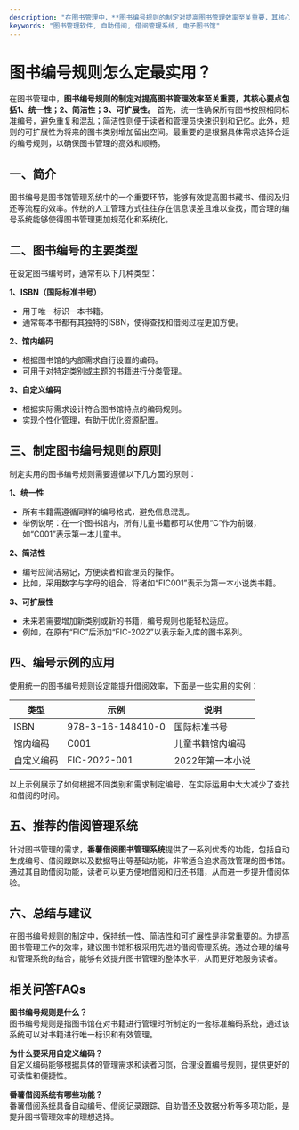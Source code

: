 ```yaml
---
description: "在图书管理中，**图书编号规则的制定对提高图书管理效率至关重要，其核心要点包括1、统一性；2、简洁性；3、可扩展性。** 首先，统一性确保所有图书按照相同标准编号，避免重复和混乱；简洁性则便于读者和管理员快速识别和记忆。此外，规则的可扩展性为将来的图书类别增加留出空间。最重要的是根据具体需求选择合适的编号规则，以确保图书管理的高效和顺畅。"
keywords: "图书管理软件, 自助借阅, 借阅管理系统, 电子图书馆"
---
```

# 图书编号规则怎么定最实用？

在图书管理中，**图书编号规则的制定对提高图书管理效率至关重要，其核心要点包括1、统一性；2、简洁性；3、可扩展性。** 首先，统一性确保所有图书按照相同标准编号，避免重复和混乱；简洁性则便于读者和管理员快速识别和记忆。此外，规则的可扩展性为将来的图书类别增加留出空间。最重要的是根据具体需求选择合适的编号规则，以确保图书管理的高效和顺畅。

## 一、简介

图书编号是图书馆管理系统中的一个重要环节，能够有效提高图书藏书、借阅及归还等流程的效率。传统的人工管理方式往往存在信息误差且难以查找，而合理的编号系统能够使得图书管理更加规范化和系统化。

## 二、图书编号的主要类型

在设定图书编号时，通常有以下几种类型：

**1、ISBN（国际标准书号）**
   - 用于唯一标识一本书籍。
   - 通常每本书都有其独特的ISBN，使得查找和借阅过程更加方便。
  
**2、馆内编码**
   - 根据图书馆的内部需求自行设置的编码。
   - 可用于对特定类别或主题的书籍进行分类管理。

**3、自定义编码**
   - 根据实际需求设计符合图书馆特点的编码规则。
   - 实现个性化管理，有助于优化资源配置。

## 三、制定图书编号规则的原则

制定实用的图书编号规则需要遵循以下几方面的原则：

**1、统一性**
   - 所有书籍需遵循同样的编号格式，避免信息混乱。
   - 举例说明：在一个图书馆内，所有儿童书籍都可以使用“C”作为前缀，如“C001”表示第一本儿童书。

**2、简洁性**
   - 编号应简洁易记，方便读者和管理员的操作。
   - 比如，采用数字与字母的组合，将诸如“FIC001”表示为第一本小说类书籍。

**3、可扩展性**
   - 未来若需要增加新类别或新的书籍，编号规则也能轻松适应。
   - 例如，在原有“FIC”后添加“FIC-2022”以表示新入库的图书系列。

## 四、编号示例的应用

使用统一的图书编号规则设定能提升借阅效率，下面是一些实用的实例：

| 类型       | 示例          | 说明                     |
|------------|---------------|--------------------------|
| ISBN       | 978-3-16-148410-0 | 国际标准书号             |
| 馆内编码   | C001          | 儿童书籍馆内编码         |
| 自定义编码 | FIC-2022-001  | 2022年第一本小说         |

以上示例展示了如何根据不同类别和需求制定编号，在实际运用中大大减少了查找和借阅的时间。

## 五、推荐的借阅管理系统

针对图书管理的需求，**番薯借阅图书管理系统**提供了一系列优秀的功能，包括自动生成编号、借阅跟踪以及数据导出等基础功能，非常适合追求高效管理的图书馆。通过其自助借阅功能，读者可以更方便地借阅和归还书籍，从而进一步提升借阅体验。

## 六、总结与建议

在图书编号规则的制定中，保持统一性、简洁性和可扩展性是非常重要的。为提高图书管理工作的效率，建议图书馆积极采用先进的借阅管理系统。通过合理的编号和管理系统的结合，能够有效提升图书管理的整体水平，从而更好地服务读者。

## 相关问答FAQs

**图书编号规则是什么？**  
图书编号规则是指图书馆在对书籍进行管理时所制定的一套标准编码系统，通过该系统可以对书籍进行唯一标识和有效管理。

**为什么要采用自定义编码？**  
自定义编码能够根据具体的管理需求和读者习惯，合理设置编号规则，提供更好的可读性和便捷性。

**番薯借阅系统有哪些功能？**  
番薯借阅系统具备自动编号、借阅记录跟踪、自助借还及数据分析等多项功能，是提升图书管理效率的理想选择。

